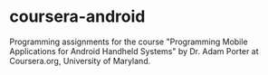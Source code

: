 coursera-android
================

Programming assignments for the course "Programming Mobile Applications for Android Handheld Systems" by Dr. Adam Porter at Coursera.org, University of Maryland.
